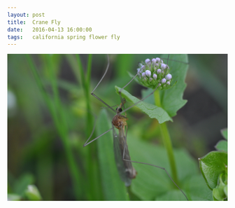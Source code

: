 ```yaml
---
layout: post
title:  Crane Fly
date:   2016-04-13 16:00:00
tags:   california spring flower fly 
---
```


![Spider and Bee](/images/crane-fly.png)